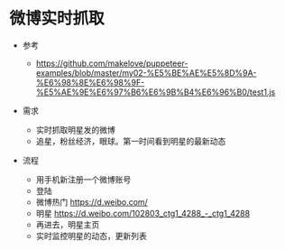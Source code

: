 # 微博实时抓取

- 参考 
    - https://github.com/makelove/puppeteer-examples/blob/master/my02-%E5%BE%AE%E5%8D%9A-%E6%98%8E%E6%98%9F-%E5%AE%9E%E6%97%B6%E6%9B%B4%E6%96%B0/test1.js

- 需求
    - 实时抓取明星发的微博
    - 追星，粉丝经济，眼球。第一时间看到明星的最新动态
    
    
- 流程
    - 用手机新注册一个微博账号
    - 登陆
    - 微博热门 https://d.weibo.com/
    - 明星 https://d.weibo.com/102803_ctg1_4288_-_ctg1_4288
    - 再进去，明星主页
    - 实时监控明星的动态，更新列表
